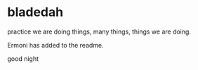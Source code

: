 # bladedah
practice
we are doing things, many things, things we are doing.

Ermoni has added to the readme. 

good night
